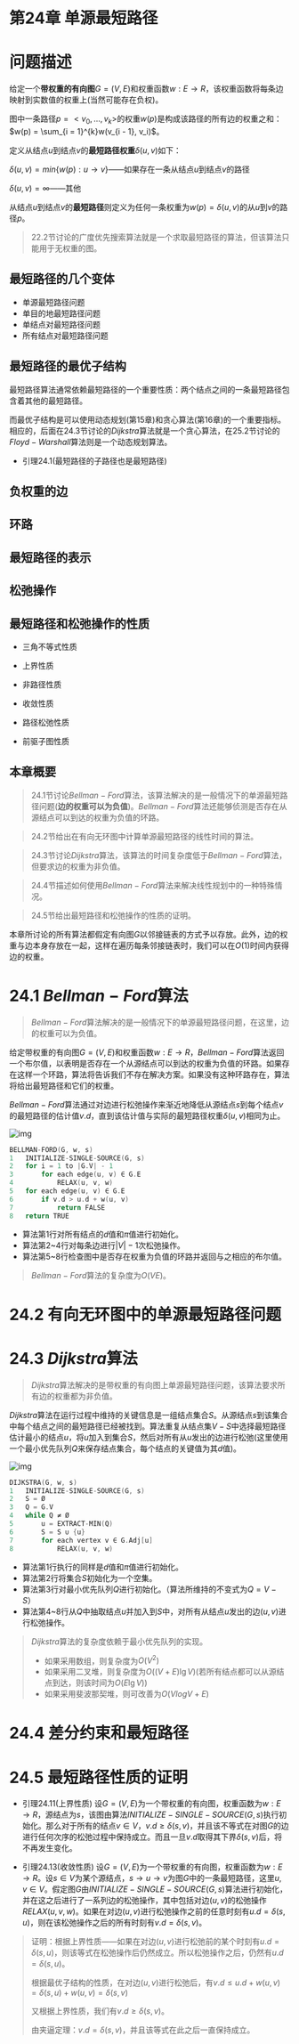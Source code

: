 # 第24章 单源最短路径

# 问题描述

给定一个**带权重的有向图**$G = (V, E)$和权重函数$w: E → R$，该权重函数将每条边映射到实数值的权重上(当然可能存在负权)。

图中一条路径$p = <v_0, …, v_k>$的权重$w(p)$是构成该路径的所有边的权重之和：$w(p) = \sum_{i = 1}^{k}w(v_{i - 1}, v_i)$。

定义从结点$u$到结点$v$的**最短路径权重**$\delta(u, v)$如下：

$\delta(u, v) = min\{w(p): u → v\}$——如果存在一条从结点$u$到结点$v$的路径

$\delta(u, v) = \infty$——其他

从结点$u$到结点$v$的**最短路径**则定义为任何一条权重为$w(p) = \delta(u, v)$的从$u$到$v$的路径$p$。

> 22.2节讨论的广度优先搜索算法就是一个求取最短路径的算法，但该算法只能用于无权重的图。

## 最短路径的几个变体

- 单源最短路径问题
- 单目的地最短路径问题
- 单结点对最短路径问题
- 所有结点对最短路径问题

## 最短路径的最优子结构

最短路径算法通常依赖最短路径的一个重要性质：两个结点之间的一条最短路径包含着其他的最短路径。

而最优子结构是可以使用动态规划(第15章)和贪心算法(第16章)的一个重要指标。相应的，后面在24.3节讨论的$Dijkstra$算法就是一个贪心算法，在25.2节讨论的$Floyd-Warshall$算法则是一个动态规划算法。

- 引理24.1(最短路径的子路径也是最短路径)

## 负权重的边

## 环路

## 最短路径的表示

## 松弛操作

## 最短路径和松弛操作的性质

- 三角不等式性质

- 上界性质

- 非路径性质

- 收敛性质

- 路径松弛性质

- 前驱子图性质

## 本章概要

> 24.1节讨论$Bellman-Ford$算法，该算法解决的是一般情况下的单源最短路径问题(**边的权重可以为负值**)。$Bellman-Ford$算法还能够侦测是否存在从源结点可以到达的权重为负值的环路。

> 24.2节给出在有向无环图中计算单源最短路径的线性时间的算法。

> 24.3节讨论$Dijkstra$算法，该算法的时间复杂度低于$Bellman-Ford$算法，但要求边的权重为非负值。

> 24.4节描述如何使用$Bellman-Ford$算法来解决线性规划中的一种特殊情况。

> 24.5节给出最短路径和松弛操作的性质的证明。

本章所讨论的所有算法都假定有向图$G$以邻接链表的方式予以存放。此外，边的权重与边本身存放在一起，这样在遍历每条邻接链表时，我们可以在$O(1)$时间内获得边的权重。

# 24.1 $Bellman-Ford$算法

> $Bellman-Ford$算法解决的是一般情况下的单源最短路径问题，在这里，边的权重可以为负值。

给定带权重的有向图$G = (V, E)$和权重函数$w: E → R$，$Bellman-Ford$算法返回一个布尔值，以表明是否存在一个从源结点可以到达的权重为负值的环路。如果存在这样一个环路，算法将告诉我们不存在解决方案。如果没有这种环路存在，算法将给出最短路径和它们的权重。

$Bellman-Ford$算法通过对边进行松弛操作来渐近地降低从源结点$s$到每个结点$v$的最短路径的估计值$v.d$，直到该估计值与实际的最短路径权重$\delta(u, v)$相同为止。

![img](https://img2022.cnblogs.com/blog/2975286/202211/2975286-20221101115930125-2052456265.png)

```c
BELLMAN-FORD(G, w, s)
1   INITIALIZE-SINGLE-SOURCE(G, s)
2   for i = 1 to |G.V| - 1
3       for each edge(u, v) ∈ G.E
4           RELAX(u, v, w)
5   for each edge(u, v) ∈ G.E
6       if v.d > u.d + w(u, v)
7           return FALSE
8   return TRUE
```

- 算法第1行对所有结点的$d$值和$\pi$值进行初始化。
- 算法第2~4行对每条边进行$|V| - 1$次松弛操作。
- 算法第5~8行检查图中是否存在权重为负值的环路并返回与之相应的布尔值。

> $Bellman-Ford$算法的复杂度为$O(VE)$。

# 24.2 有向无环图中的单源最短路径问题

# 24.3 $Dijkstra$算法

> $Dijkstra$算法解决的是带权重的有向图上单源最短路径问题，该算法要求所有边的权重都为非负值。

$Dijkstra$算法在运行过程中维持的关键信息是一组结点集合$S$。从源结点$s$到该集合中每个结点之间的最短路径已经被找到。算法重复从结点集$V - S$中选择最短路径估计最小的结点$u$，将$u$加入到集合$S$，然后对所有从$u$发出的边进行松弛(这里使用一个最小优先队列$Q$来保存结点集合，每个结点的关键值为其$d$值)。

![img](https://img2022.cnblogs.com/blog/2975286/202211/2975286-20221101115938968-555128721.png)

```c
DIJKSTRA(G, w, s)
1   INITIALIZE-SINGLE-SOURCE(G, s)
2   S = Ø
3   Q = G.V
4   while Q ≠ Ø
5       u = EXTRACT-MIN(Q)
6       S = S ∪ {u}
7       for each vertex v ∈ G.Adj[u]
8           RELAX(u, v, w)
```

- 算法第1行执行的同样是$d$值和$\pi$值进行初始化。
- 算法第2行将集合$S$初始化为一个空集。
- 算法第3行对最小优先队列$Q$进行初始化。（算法所维持的不变式为$Q = V - S$）
- 算法第4~8行从$Q$中抽取结点$u$并加入到$S$中，对所有从结点$u$发出的边$(u, v)$进行松弛操作。

> $Dijkstra$算法的复杂度依赖于最小优先队列的实现。
>
> - 如果采用数组，则复杂度为$O(V^2)$
> - 如果采用二叉堆，则复杂度为$O((V + E)\lg{V})$(若所有结点都可以从源结点到达，则该时间为$O(E\lg{V})$)
> - 如果采用斐波那契堆，则可改善为$O(Vlog{V} + E)$

# 24.4 差分约束和最短路径

# 24.5 最短路径性质的证明

- 引理24.11(上界性质) 设$G = (V, E)$为一个带权重的有向图，权重函数为$w: E → R$，源结点为$s$，该图由算法$INITIALIZE-SINGLE-SOURCE(G, s)$执行初始化。那么对于所有的结点$v \in V$，$v.d \geqslant \delta(s, v)$，并且该不等式在对图$G$的边进行任何次序的松弛过程中保持成立。而且一旦$v.d$取得其下界$\delta(s, v)$后，将不再发生变化。

- 引理24.13(收敛性质) 设$G = (V, E)$为一个带权重的有向图，权重函数为$w: E → R$。设$s \in V$为某个源结点，$s → u → v$为图$G$中的一条最短路径，这里$u, v \in V$。假定图$G$由$INITIALIZE-SINGLE-SOURCE(G, s)$算法进行初始化，并在这之后进行了一系列边的松弛操作，其中包括对边$(u, v)$的松弛操作$RELAX(u, v, w)$。如果在对边$(u, v)$进行松弛操作之前的任意时刻有$u.d = \delta(s, u)$，则在该松弛操作之后的所有时刻有$v.d = \delta(s, v)$。

> 证明：根据上界性质——如果在对边$(u, v)$进行松弛前的某个时刻有$u.d = \delta(s, u)$，则该等式在松弛操作后仍然成立。所以松弛操作之后，仍然有$u.d = \delta(s, u)$。
>
> 根据最优子结构的性质，在对边$(u, v)$进行松弛后，有$v.d \leqslant u.d + w(u, v) = \delta(s, u) + w(u, v) = \delta(s, v)$
>
> 又根据上界性质，我们有$v.d \geqslant \delta(s, v)$。
>
> 由夹逼定理：$v.d = \delta(s, v)$，并且该等式在此之后一直保持成立。
